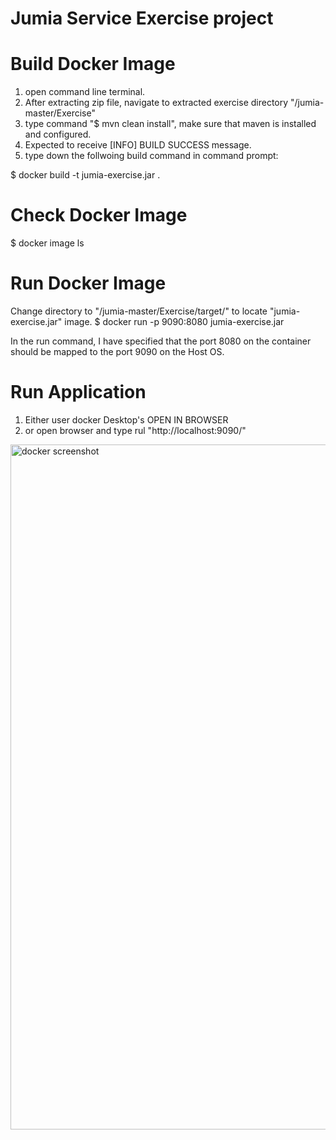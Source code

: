 # Jumia Service Exercise project

# Build Docker Image 
1. open command line terminal.
2. After extracting zip file, navigate to extracted exercise directory "/jumia-master/Exercise"
3. type command "$ mvn clean install", make sure that maven is installed and configured.
4. Expected to receive [INFO] BUILD SUCCESS message.
5. type down the follwoing build command in command prompt:

$ docker build -t jumia-exercise.jar . 

# Check Docker Image 
$ docker image ls

# Run Docker Image 
Change directory to "/jumia-master/Exercise/target/" to locate "jumia-exercise.jar" image.
$ docker run -p 9090:8080 jumia-exercise.jar

In the run command, I have specified that the port 8080 on the container should be mapped to the port 9090 on the Host OS.

# Run Application 
1. Either user docker Desktop's OPEN IN BROWSER
2. or open browser and type rul "http://localhost:9090/"

<img width="1096" alt="docker screenshot" src="https://user-images.githubusercontent.com/6859014/132523416-9c3f8e16-6a20-4348-b0a2-1f26de15d833.png">
